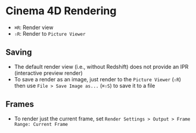 # Cinema 4D Rendering

- `⌘R`: Render view
- `⇧R`: Render to `Picture Viewer`

## Saving

- The default render view (i.e., without Redshift) does not provide an IPR (interactive preview render)
- To save a render as an image, just render to the `Picture Viewer` (`⇧R`) then use `File > Save Image as...` (`⌘⇧S`) to save it to a file

## Frames

- To render just the current frame, set `Render Settings > Output > Frame Range: Current Frame`
